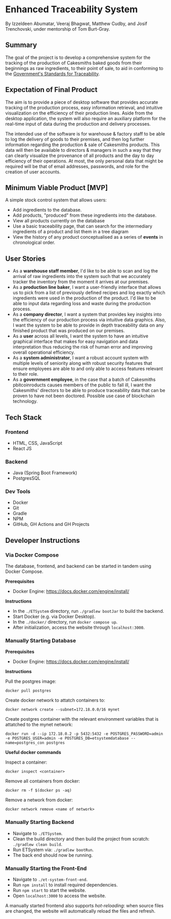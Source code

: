 # Enhanced Traceability System

By Izzeldeen Abumatar, Veeraj Bhagwat, Matthew Cudby, and Josif Trenchovski, under mentorship of Tom Burt-Gray.

## Summary

The goal of the project is to develop a comprehensive system for the tracking of the production of Cakesmiths baked goods from their beginnings as raw ingredients, to their point of sale, to aid in conforming to the [Government's Standards for Traceability](https://www.food.gov.uk/business-guidance/managing-food-safety#traceability).

## Expectation of Final Product
The aim is to provide a piece of desktop software that provides accurate tracking of the production process, easy information retrieval, and intuitive visualization on the efficiency of their production lines. Aside from the desktop application, the system will also require an auxiliary platform for the real-time input of data during the production and delivery processes.

The intended use of the software is for warehouse & factory staff to be able to log the delivery of goods to their premises, and then log further information regarding the production & sale of Cakesmiths products. This data will then be available to directors & managers in such a way that they can clearly visualize the provenance of all products and the day to day efficiency of their operations. At most, the only personal data that might be required will be that of email addresses, passwords, and role for the creation of user accounts.

## Minimum Viable Product [MVP]
A simple stock control system that allows users:
- Add ingredients to the database.
- Add products, "produced" from these ingredients into the database.
- View all products currently on the database
- Use a basic traceability page, that can search for the intermediary ingredients of a product and list them in a tree diagram
- View the history of any product conceptualised as a series of **events** in chronological order.

## User Stories
- As a **warehouse staff member**, I'd like to be able to scan and log the arrival of raw ingredients into the system such
  that we accurately tracker the inventory from the moment it arrives at our premises.
- As a **production line baker**, I want a user-friendly interface that allows us to pick from a list of previously defined
  recipes and log exactly which ingredients were used in the production of the product. I'd like to be able to input data
  regarding loss and waste during the production process.
- As a **company director**, I want a system that provides key insights into the efficiency of our production process via
  intuitive data graphics. Also, I want the system to be able to provide in depth traceability data on any finished product
  that was produced on our premises.
- As a **user** across all levels, I want the system to have an intuitive graphical interface that makes for easy navigation
  and data interpretation thus reducing the risk of human error and improving overall operational efficiency.
- As a **system administrator**, I want a robust account system with multiple levels of seniority along with robust security
  features that ensure employees are able to and only able to access features relevant to their role.
- As a **government employee**, in the case that a batch of Cakesmiths pbitcoinroducts causes members of the public to fall ill, I
  want the Cakesmiths' directors to be able to produce traceability data that can be proven to have not been doctored. Possible
  use case of blockchain technology.

## Tech Stack
### Frontend
- HTML, CSS, JavaScript
- React JS

### Backend

- Java (Spring Boot Framework)
- PostgresSQL

### Dev Tools
- Docker
- Git
- Gradle
- NPM
- GitHub, GH Actions and GH Projects

## Developer Instructions

### Via Docker Compose

The database, frontend, and backend can be started in tandem using Docker Compose.

**Prerequisites**

- Docker Engine: <a name="docker-engine">https://docs.docker.com/engine/install/</a>

**Instructions**

- In the `./ETSystem` directory, run `./gradlew bootJar` to build the backend.
- Start Docker (e.g. via Docker Desktop).
- In the `./docker/` directory, run `docker compose up`.
- After initialization, access the website through `localhost:3000`.

### Manually Starting Database

**Prerequisites**

- Docker Engine: <a name="docker-engine">https://docs.docker.com/engine/install/</a>

**Instructions**

Pull the postgres image:

```
docker pull postgres
```

Create docker network to attatch containers to:

```
docker network create --subnet=172.18.0.0/16 mynet
```

Create postgres container with the relevant environment variables that is attatched to the mynet network:

```
docker run -d --ip 172.18.0.2 -p 5432:5432 -e POSTGRES_PASSWORD=admin -e POSTGRES_USER=admin -e POSTGRES_DB=etsystemdatabase --name=postgres_con postgres
```

**Useful docker commands**

Inspect a container:

```
docker inspect <container>
```

Remove all containers from docker:

```
docker rm -f $(docker ps -aq)
```

Remove a network from docker:

```
docker network remove <name of network>
```

### Manually Starting Backend

- Navigate to `./ETSystem`.
- Clean the build directory and then build the project from scratch:  `./gradlew clean build`.
- Run ETSystem via: `./gradlew bootRun`.
- The back end should now be running.

### Manually Starting the Front-End

- Navigate to `./et-system-front-end`.
- Run `npm install` to install required dependencies.
- Run `npm start` to start the website.
- Open `localhost:3000` to access the website.

A manually started frontend also supports *hot-reloading*: when source files are changed, the website will automatically reload the files and refresh.